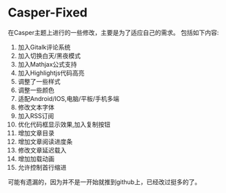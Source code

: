 # Casper-Fixed

在Casper主题上进行的一些修改，主要是为了适应自己的需求。
包括如下内容:
1. 加入Gitalk评论系统
2. 加入切换白天/黑夜模式
3. 加入Mathjax公式支持
4. 加入Highlightjs代码高亮
5. 调整了一些样式
6. 调整一些颜色
7. 适配Android/IOS,电脑/平板/手机多端
8. 修改文本字体
9. 加入RSS订阅
10. 优化代码框显示效果,加入复制按钮
11. 增加文章目录
12. 增加文章阅读进度条
13. 修改文章延迟载入
14. 增加加载动画
15. 允许控制首行缩进

可能有遗漏的，因为并不是一开始就推到github上，已经改过挺多的了。
